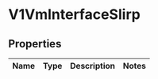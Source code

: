 # V1VmInterfaceSlirp

## Properties
Name | Type | Description | Notes
------------ | ------------- | ------------- | -------------
